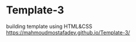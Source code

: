 # Template-3
building template using HTML&amp;CSS  
https://mahmoudmostafadev.github.io/Template-3/
